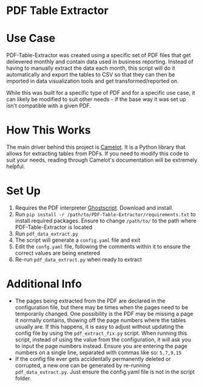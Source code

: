 # PDF Table Extractor

# Use Case
PDF-Table-Extractor was created using a specific set of PDF files that get delievered monthly and contain data used in business reporting. Instead of having to manually extract the data each month, this script will do it automatically and export the tables to CSV so that they can then be imported in data visualization tools and get transformed/reported on. 

While this was built for a specific type of PDF and for a specific use case, it can likely be modified to suit other needs - if the base way it was set up isn't compatible with a given PDF.

# How This Works
The main driver behind this project is [Camelot](https://pypi.org/project/camelot-py/). It is a Python library that allows for extracting tables from PDFs. If you need to modify this code to suit your needs, reading through Camelot's documentation will be extremely helpful.

# Set Up
1. Requires the PDF interpreter [Ghostscript](https://www.ghostscript.com/). Download and install.
2. Run ```pip install -r /path/to/PDF-Table-Extractor/requirements.txt``` to install required packages. Ensure to change ```/path/to/``` to the path where PDF-Table-Extractor is located
3. Run ```pdf_data_extract.py```
4. The script will generate a ```config.yaml``` file and exit
5. Edit the ```confg.yaml``` file, following the comments within it to ensure the correct values are being enetered
6. Re-run ```pdf_data_extract.py``` when ready to extract

# Additional Info
- The pages being extracted from the PDF are declared in the configuration file, but there may be times when the pages need to be temporarily changed. One possibility is the PDF may be missing a page it normally contains, thowing off the page numbers where the tables usually are. If this happens, it is easy to adjust without updating the config file by using the ```pdf_extract_fix.py``` script. When running this script, instead of using the value from the configuration, it will ask you to input the page numbers instead. Ensure you are entering the page numbers on a single line, separated with commas like so: ```5,7,9,15```
- If the config file ever gets accidentally permanently deleted or corrupted, a new one can be generated by re-running ```pdf_data_extract.py```. Just ensure the config.yaml file is not in the script folder.